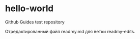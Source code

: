 # hello-world
Github Guides test repository

Отредактированный файл readmy.md для ветки readmy-edits.

